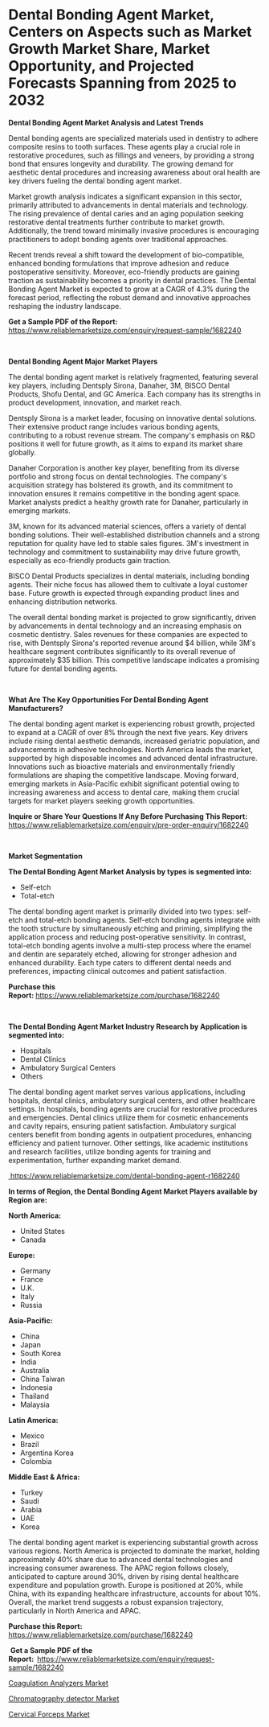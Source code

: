 <p><h1>Dental Bonding Agent Market, Centers on Aspects such as Market Growth Market Share, Market Opportunity, and Projected Forecasts Spanning from 2025 to 2032</h1></p><p><strong>Dental Bonding Agent Market Analysis and Latest Trends</strong></p>
<p><p>Dental bonding agents are specialized materials used in dentistry to adhere composite resins to tooth surfaces. These agents play a crucial role in restorative procedures, such as fillings and veneers, by providing a strong bond that ensures longevity and durability. The growing demand for aesthetic dental procedures and increasing awareness about oral health are key drivers fueling the dental bonding agent market.</p><p>Market growth analysis indicates a significant expansion in this sector, primarily attributed to advancements in dental materials and technology. The rising prevalence of dental caries and an aging population seeking restorative dental treatments further contribute to market growth. Additionally, the trend toward minimally invasive procedures is encouraging practitioners to adopt bonding agents over traditional approaches.</p><p>Recent trends reveal a shift toward the development of bio-compatible, enhanced bonding formulations that improve adhesion and reduce postoperative sensitivity. Moreover, eco-friendly products are gaining traction as sustainability becomes a priority in dental practices. The Dental Bonding Agent Market is expected to grow at a CAGR of 4.3% during the forecast period, reflecting the robust demand and innovative approaches reshaping the industry landscape.</p></p>
<p><strong>Get a Sample PDF of the Report:&nbsp;</strong> <a href="https://www.reliablemarketsize.com/enquiry/request-sample/1682240?utm_campaign=1845&utm_medium=2&utm_source=Github&utm_content=ia&utm_term=04032025&utm_id=dental-bonding-agent">https://www.reliablemarketsize.com/enquiry/request-sample/1682240</a></p>
<p>&nbsp;</p>
<p><strong>Dental Bonding Agent Major Market Players</strong></p>
<p><p>The dental bonding agent market is relatively fragmented, featuring several key players, including Dentsply Sirona, Danaher, 3M, BISCO Dental Products, Shofu Dental, and GC America. Each company has its strengths in product development, innovation, and market reach.</p><p>Dentsply Sirona is a market leader, focusing on innovative dental solutions. Their extensive product range includes various bonding agents, contributing to a robust revenue stream. The company's emphasis on R&D positions it well for future growth, as it aims to expand its market share globally.</p><p>Danaher Corporation is another key player, benefiting from its diverse portfolio and strong focus on dental technologies. The company's acquisition strategy has bolstered its growth, and its commitment to innovation ensures it remains competitive in the bonding agent space. Market analysts predict a healthy growth rate for Danaher, particularly in emerging markets.</p><p>3M, known for its advanced material sciences, offers a variety of dental bonding solutions. Their well-established distribution channels and a strong reputation for quality have led to stable sales figures. 3M's investment in technology and commitment to sustainability may drive future growth, especially as eco-friendly products gain traction.</p><p>BISCO Dental Products specializes in dental materials, including bonding agents. Their niche focus has allowed them to cultivate a loyal customer base. Future growth is expected through expanding product lines and enhancing distribution networks.</p><p>The overall dental bonding market is projected to grow significantly, driven by advancements in dental technology and an increasing emphasis on cosmetic dentistry. Sales revenues for these companies are expected to rise, with Dentsply Sirona's reported revenue around $4 billion, while 3M's healthcare segment contributes significantly to its overall revenue of approximately $35 billion. This competitive landscape indicates a promising future for dental bonding agents.</p></p>
<p>&nbsp;</p>
<p><strong>What Are The Key Opportunities For Dental Bonding Agent Manufacturers?</strong></p>
<p><p>The dental bonding agent market is experiencing robust growth, projected to expand at a CAGR of over 8% through the next five years. Key drivers include rising dental aesthetic demands, increased geriatric population, and advancements in adhesive technologies. North America leads the market, supported by high disposable incomes and advanced dental infrastructure. Innovations such as bioactive materials and environmentally friendly formulations are shaping the competitive landscape. Moving forward, emerging markets in Asia-Pacific exhibit significant potential owing to increasing awareness and access to dental care, making them crucial targets for market players seeking growth opportunities.</p></p>
<p><strong>Inquire or Share Your Questions If Any Before Purchasing This Report:</strong> <a href="https://www.reliablemarketsize.com/enquiry/pre-order-enquiry/1682240?utm_campaign=1845&utm_medium=2&utm_source=Github&utm_content=ia&utm_term=04032025&utm_id=dental-bonding-agent">https://www.reliablemarketsize.com/enquiry/pre-order-enquiry/1682240</a></p>
<p>&nbsp;</p>
<p><strong>Market Segmentation</strong></p>
<p><strong>The Dental Bonding Agent Market Analysis by types is segmented into:</strong></p>
<p><ul><li>Self-etch</li><li>Total-etch</li></ul></p>
<p><p>The dental bonding agent market is primarily divided into two types: self-etch and total-etch bonding agents. Self-etch bonding agents integrate with the tooth structure by simultaneously etching and priming, simplifying the application process and reducing post-operative sensitivity. In contrast, total-etch bonding agents involve a multi-step process where the enamel and dentin are separately etched, allowing for stronger adhesion and enhanced durability. Each type caters to different dental needs and preferences, impacting clinical outcomes and patient satisfaction.</p></p>
<p><strong>Purchase this Report:&nbsp;</strong><a href="https://www.reliablemarketsize.com/purchase/1682240?utm_campaign=1845&utm_medium=2&utm_source=Github&utm_content=ia&utm_term=04032025&utm_id=dental-bonding-agent">https://www.reliablemarketsize.com/purchase/1682240</a></p>
<p>&nbsp;</p>
<p><strong>The Dental Bonding Agent Market Industry Research by Application is segmented into:</strong></p>
<p><ul><li>Hospitals</li><li>Dental Clinics</li><li>Ambulatory Surgical Centers</li><li>Others</li></ul></p>
<p><p>The dental bonding agent market serves various applications, including hospitals, dental clinics, ambulatory surgical centers, and other healthcare settings. In hospitals, bonding agents are crucial for restorative procedures and emergencies. Dental clinics utilize them for cosmetic enhancements and cavity repairs, ensuring patient satisfaction. Ambulatory surgical centers benefit from bonding agents in outpatient procedures, enhancing efficiency and patient turnover. Other settings, like academic institutions and research facilities, utilize bonding agents for training and experimentation, further expanding market demand.</p></p>
<p><a href="https://www.reliablemarketsize.com/dental-bonding-agent-r1682240?utm_campaign=1845&utm_medium=2&utm_source=Github&utm_content=ia&utm_term=04032025&utm_id=dental-bonding-agent">&nbsp;https://www.reliablemarketsize.com/dental-bonding-agent-r1682240</a></p>
<p><strong>In terms of Region, the Dental Bonding Agent Market Players available by Region are:</strong></p>
<p>
    <p> <strong> North America: </strong>
        <ul>
            <li>United States</li>
            <li>Canada</li>
        </ul>
        </p> 
    <p> <strong> Europe: </strong>
        <ul>
            <li>Germany</li>
            <li>France</li>
            <li>U.K.</li>
            <li>Italy</li>
            <li>Russia</li>
        </ul>
        </p> 
    <p> <strong> Asia-Pacific: </strong>
        <ul>
            <li>China</li>
            <li>Japan</li>
            <li>South Korea</li>
            <li>India</li>
            <li>Australia</li>
            <li>China Taiwan</li>
            <li>Indonesia</li>
            <li>Thailand</li>
            <li>Malaysia</li>
        </ul>
        </p> 
    <p> <strong> Latin America: </strong>
        <ul>
            <li>Mexico</li>
            <li>Brazil</li>
            <li>Argentina Korea</li>
            <li>Colombia</li>
        </ul>
        </p> 
    <p> <strong> Middle East & Africa: </strong>
        <ul>
            <li>Turkey</li>
            <li>Saudi</li>
            <li>Arabia</li>
            <li>UAE</li>
            <li>Korea</li>
        </ul>
    </p>
    </p>
<p><p>The dental bonding agent market is experiencing substantial growth across various regions. North America is projected to dominate the market, holding approximately 40% share due to advanced dental technologies and increasing consumer awareness. The APAC region follows closely, anticipated to capture around 30%, driven by rising dental healthcare expenditure and population growth. Europe is positioned at 20%, while China, with its expanding healthcare infrastructure, accounts for about 10%. Overall, the market trend suggests a robust expansion trajectory, particularly in North America and APAC.</p></p>
<p><strong>Purchase this Report: </strong><a href="https://www.reliablemarketsize.com/purchase/1682240?utm_campaign=1845&utm_medium=2&utm_source=Github&utm_content=ia&utm_term=04032025&utm_id=dental-bonding-agent">https://www.reliablemarketsize.com/purchase/1682240</a></p>
<p>&nbsp;<strong>Get a Sample PDF of the Report:&nbsp;&nbsp;</strong><a href="https://www.reliablemarketsize.com/enquiry/request-sample/1682240?utm_campaign=1845&utm_medium=2&utm_source=Github&utm_content=ia&utm_term=04032025&utm_id=dental-bonding-agent">https://www.reliablemarketsize.com/enquiry/request-sample/1682240</a></p>
<p><strong></strong></p>
<p><p><a href="https://github.com/RickHolmes3/Market-Research-Report-List-7/blob/main/coagulation-analyzers-market.md?utm_campaign=1845&utm_medium=2&utm_source=Github&utm_content=ia&utm_term=04032025&utm_id=dental-bonding-agent">Coagulation Analyzers Market</a></p><p><a href="https://github.com/ertssmelov0/Market-Research-Report-List-1/blob/main/chromatography-detector-market.md?utm_campaign=1845&utm_medium=2&utm_source=Github&utm_content=ia&utm_term=04032025&utm_id=dental-bonding-agent">Chromatography detector Market</a></p><p><a href="https://github.com/pupekironim/Market-Research-Report-List-1/blob/main/cervical-forceps-market.md?utm_campaign=1845&utm_medium=2&utm_source=Github&utm_content=ia&utm_term=04032025&utm_id=dental-bonding-agent">Cervical Forceps Market</a></p></p>